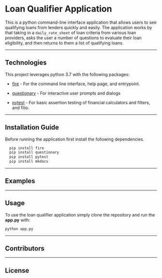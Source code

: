 # Loan Qualifier Application

This is a python command-line interface application that allows users to see qualifying loans from lenders quickly and easily. The application works by that taking in a `daily_rate_sheet` of loan criteria from various loan providers, asks the user a number of questions to evaluate their loan eligibility, and then returns to them a list of qualifying loans.

---

## Technologies

This project leverages python 3.7 with the following packages:

* [fire](https://github.com/google/python-fire) - For the command line interface, help page, and entrypoint.

* [questionary](https://github.com/tmbo/questionary) - For interactive user prompts and dialogs

* [pytest](https://docs.pytest.org/en/stable/) - For basic assertion testing of financial calculators and filters, and filio.

---

## Installation Guide
Before running the application first install the following dependencies.

```python
  pip install fire
  pip install questionary
  pip install pytest
  pip install mkdocs
```
---

## Examples


---

## Usage

To use the loan qualifier application simply clone the repository and run the **app.py** with:

```python
python app.py
```

---

## Contributors



---

## License

